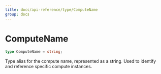 ```yaml
---
title: docs/api-reference/type/ComputeName
group: docs
---
```


# ComputeName

```ts
type ComputeName = string;
```

Type alias for the compute name, represented as a string.
Used to identify and reference specific compute instances.
